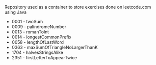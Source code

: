 Repository used as a container to store exercises done on leetcode.com using Java

<ul>
    <li>0001 - twoSum</li>    
    <li>0009 - palindromeNumber</li>    
    <li>0013 - romanToInt</li>
	<li>0014 - longestCommonPrefix</li>    
    <li>0058 - lengthOfLastWord</li>
	<li>0363 - maxSumOfTriangleNoLargerThanK</li> 
    <li>1704 - halvesStringsAlike</li>
	<li>2351 - firstLetterToAppearTwice</li> 
</ul>
